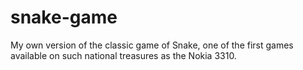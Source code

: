 # snake-game
My own version of the classic game of Snake, one of the first games available on such national treasures as the Nokia 3310.
